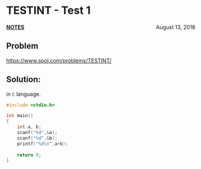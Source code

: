 # TESTINT - Test 1

<p style="text-align:left;"><a href="../../../notes.html"><b>NOTES</b></a> <span style="float:right;">         August 13, 2018 </span></p>

## Problem

<a href="https://www.spoj.com/problems/TESTINT/" target="_blank">https://www.spoj.com/problems/TESTINT/</a>

## Solution:

in `C` language.

```c
#include <stdio.h>

int main()
{
    int a, b;
    scanf("%d",&a);
    scanf("%d",&b);
    printf("%d\n",a+b);
    
    return 0;
}
```
